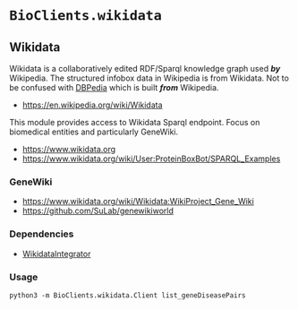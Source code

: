 # `BioClients.wikidata`

## Wikidata

Wikidata is a collaboratively edited RDF/Sparql knowledge graph
used ___by___ Wikipedia. The structured infobox data in Wikipedia
is from Wikidata. Not to be confused with
[DBPedia](https://en.wikipedia.org/wiki/DBpedia) which is 
built ___from___ Wikipedia.

  * <https://en.wikipedia.org/wiki/Wikidata>

This module provides access to Wikidata Sparql endpoint. Focus on
biomedical entities and particularly GeneWiki.

  * <https://www.wikidata.org>
  * <https://www.wikidata.org/wiki/User:ProteinBoxBot/SPARQL_Examples>

### GeneWiki

  * <https://www.wikidata.org/wiki/Wikidata:WikiProject_Gene_Wiki>
  * <https://github.com/SuLab/genewikiworld>

### Dependencies

  * [WikidataIntegrator](https://github.com/SuLab/WikidataIntegrator)

### Usage

```
python3 -m BioClients.wikidata.Client list_geneDiseasePairs
```
